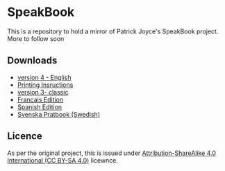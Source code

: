 # SpeakBook

This is a repository to hold a mirror of Patrick Joyce's SpeakBook project. More to follow soon

## Downloads

* [version 4 - English](PDFs/Speakbook-4th-ed-Francais-final.pdf)
* [Printing Insructions](PDFs/Printing-Instructions1.pdf)
* [version 3- classic](PDFs/speakbook3rdedition.pdf)
* [Francais Edition](PDFs/Speakbook-4th-ed-Francais-final.pdf)
* [Spanish Edition](PDFs/speakbook-4th-ed-spanish.pdf)
* [Svenska Pratbook (Swedish)](speakbook-4th-ed_DART.pdf)


## Licence

As per the original project, this is issued under [Attribution-ShareAlike 4.0 International (CC BY-SA 4.0)](https://creativecommons.org/licenses/by-sa/4.0/) licewnce.

